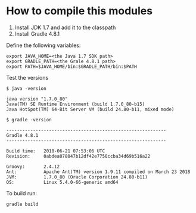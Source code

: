 # How to compile this modules

1. Install JDK 1.7 and add it to the classpath
2. Install Gradle 4.8.1


Define the following variables:

```
export JAVA_HOME=<the Java 1.7 SDK path>
export GRADLE_PATH=<the Grale 4.8.1 path>
export PATH=$JAVA_HOME/bin:$GRADLE_PATH/bin:$PATH

```

Test the versions

```
$ java -version

java version "1.7.0_80"
Java(TM) SE Runtime Environment (build 1.7.0_80-b15)
Java HotSpot(TM) 64-Bit Server VM (build 24.80-b11, mixed mode)

$ gradle -version

------------------------------------------------------------
Gradle 4.8.1
------------------------------------------------------------

Build time:   2018-06-21 07:53:06 UTC
Revision:     0abdea078047b12df42e7750ccba34d69b516a22

Groovy:       2.4.12
Ant:          Apache Ant(TM) version 1.9.11 compiled on March 23 2018
JVM:          1.7.0_80 (Oracle Corporation 24.80-b11)
OS:           Linux 5.4.0-66-generic amd64
```

To build run:

```
gradle build
```